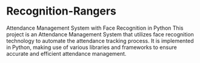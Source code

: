 # Recognition-Rangers
Attendance Management System with Face Recognition in Python  This project is an Attendance Management System that utilizes face recognition technology to automate the attendance tracking process. It is implemented in Python, making use of various libraries and frameworks to ensure accurate and efficient attendance management.

